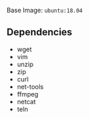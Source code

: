
Base Image: `ubuntu:18.04`

## Dependencies

- wget
- vim
- unzip
- zip
- curl
- net-tools
- ffmpeg
- netcat
- teln